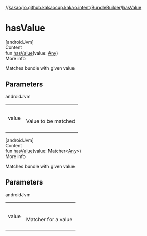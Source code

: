 //[kakao](../../../index.md)/[io.github.kakaocup.kakao.intent](../index.md)/[BundleBuilder](index.md)/[hasValue](has-value.md)



# hasValue  
[androidJvm]  
Content  
fun [hasValue](has-value.md)(value: [Any](https://kotlinlang.org/api/latest/jvm/stdlib/kotlin/-any/index.html))  
More info  


Matches bundle with given value



## Parameters  
  
androidJvm  
  
| | |
|---|---|
| <a name="io.github.kakaocup.kakao.intent/BundleBuilder/hasValue/#kotlin.Any/PointingToDeclaration/"></a>value| <a name="io.github.kakaocup.kakao.intent/BundleBuilder/hasValue/#kotlin.Any/PointingToDeclaration/"></a><br><br>Value to be matched<br><br>|
  
  


[androidJvm]  
Content  
fun [hasValue](has-value.md)(value: Matcher<[Any](https://kotlinlang.org/api/latest/jvm/stdlib/kotlin/-any/index.html)>)  
More info  


Matches bundle with given value



## Parameters  
  
androidJvm  
  
| | |
|---|---|
| <a name="io.github.kakaocup.kakao.intent/BundleBuilder/hasValue/#org.hamcrest.Matcher[kotlin.Any]/PointingToDeclaration/"></a>value| <a name="io.github.kakaocup.kakao.intent/BundleBuilder/hasValue/#org.hamcrest.Matcher[kotlin.Any]/PointingToDeclaration/"></a><br><br>Matcher for a value<br><br>|
  
  



